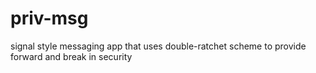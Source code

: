 # priv-msg

signal style messaging app that uses double-ratchet scheme to provide forward and break in security

